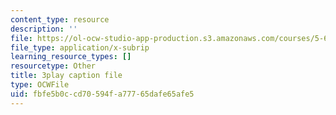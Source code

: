 ```yaml
---
content_type: resource
description: ''
file: https://ol-ocw-studio-app-production.s3.amazonaws.com/courses/5-61-physical-chemistry-fall-2017/fbfe5b0ccd70594fa77765dafe65afe5_iSqhxWjkq8.vtt
file_type: application/x-subrip
learning_resource_types: []
resourcetype: Other
title: 3play caption file
type: OCWFile
uid: fbfe5b0c-cd70-594f-a777-65dafe65afe5
---
```

